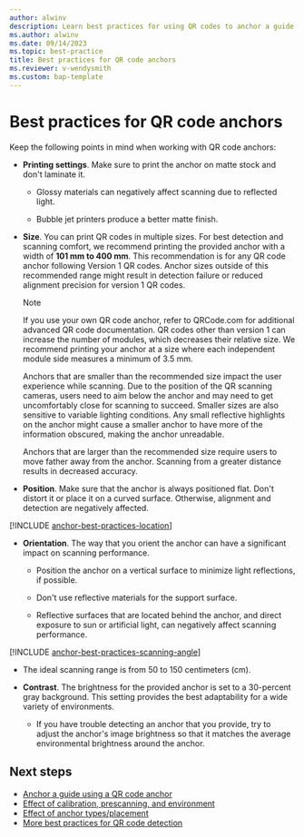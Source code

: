 ```yaml
---
author: alwinv
description: Learn best practices for using QR codes to anchor a guide in Dynamics 365 Guides
ms.author: alwinv
ms.date: 09/14/2023
ms.topic: best-practice
title: Best practices for QR code anchors
ms.reviewer: v-wendysmith
ms.custom: bap-template
---
```


# Best practices for QR code anchors

Keep the following points in mind when working with QR code anchors:

- **Printing settings**. Make sure to print the anchor on matte stock and don't laminate it.

  - Glossy materials can negatively affect scanning due to reflected light.

  - Bubble jet printers produce a better matte finish.

- **Size**. You can print QR codes in multiple sizes. For best detection and scanning comfort, we recommend printing the provided anchor with a width of **101 mm to 400 mm**. This recommendation is for any QR code anchor following Version 1 QR codes. Anchor sizes outside of this recommended range might result in detection failure or reduced alignment precision for version 1 QR codes.

  > [!NOTE]
  > If you use your own QR code anchor, refer to QRCode.com for additional advanced QR code documentation. QR codes other than version 1 can increase the number of modules, which decreases their relative size. We recommend printing your anchor at a size where each independent module side measures a minimum of 3.5 mm.

    Anchors that are smaller than the recommended size impact the user experience while scanning. Due to the position of the QR scanning cameras, users need to aim below the anchor and may need to get uncomfortably close for scanning to succeed. Smaller sizes are also sensitive to variable lighting conditions. Any small reflective highlights on the anchor might cause a smaller anchor to have more of the information obscured, making the anchor unreadable.

    Anchors that are larger than the recommended size require users to move father away from the anchor. Scanning from a greater distance results in decreased accuracy.

- **Position**. Make sure that the anchor is always positioned flat. Don't distort it or place it on a curved surface. Otherwise, alignment and detection are negatively affected.

[!INCLUDE [anchor-best-practices-location](../includes/anchor-best-practices-location.md)]

- **Orientation**. The way that you orient the anchor can have a significant impact on scanning performance.

  - Position the anchor on a vertical surface to minimize light reflections, if possible.

  - Don't use reflective materials for the support surface.

  - Reflective surfaces that are located behind the anchor, and direct exposure to sun or artificial light, can negatively affect scanning performance.

[!INCLUDE [anchor-best-practices-scanning-angle](../includes/anchor-best-practices-scanning-angle.md)]

  - The ideal scanning range is from 50 to 150 centimeters (cm).

- **Contrast**. The brightness for the provided anchor is set to a 30-percent gray background. This setting provides the best adaptability for a wide variety of environments.

  - If you have trouble detecting an anchor that you provide, try to adjust the anchor's image brightness so that it matches the average environmental brightness around the anchor.

## Next steps

- [Anchor a guide using a QR code anchor](pc-app-anchor-QR-code.md)
- [Effect of calibration, prescanning, and environment](pc-app-anchor-improve-hologram-precision.md)
- [Effect of anchor types/placement](pc-app-anchor-types-placement-precision.md)
- [More best practices for QR code detection](/windows/mixed-reality/develop/advanced-concepts/qr-code-tracking-overview#best-practices-for-qr-code-detection)
